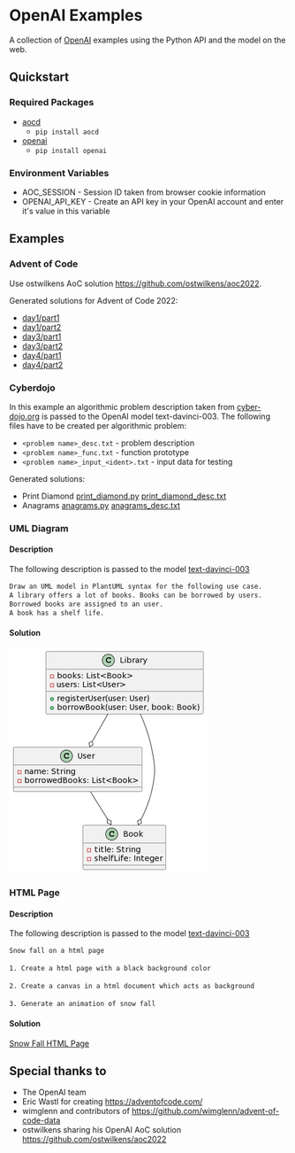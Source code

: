 # OpenAI Examples
A collection of [OpenAI](https://openai.com/) examples using the Python API and the model on the web.

## Quickstart
### Required Packages
* [aocd](https://github.com/wimglenn/advent-of-code-data)
    * `pip install aocd`
* [openai](https://github.com/openai/openai-python)
    * `pip install openai`
### Environment Variables
* AOC_SESSION - Session ID taken from browser cookie information
* OPENAI_API_KEY - Create an API key in your OpenAI account and enter it's value in this variable

## Examples
### Advent of Code
Use ostwilkens AoC solution https://github.com/ostwilkens/aoc2022.

Generated solutions for Advent of Code 2022:
* [day1/part1](aoc/2022-1-1.py)
* [day1/part2](aoc/2022-1-2.py)
* [day3/part1](aoc/2022-3-1.py)
* [day3/part2](aoc/2022-3-2.py)
* [day4/part1](aoc/2022-4-1.py)
* [day4/part2](aoc/2022-4-2.py)

### Cyberdojo
In this example an algorithmic problem description taken from [cyber-dojo.org](https://cyber-dojo.org) is passed to the OpenAI model text-davinci-003. 
The following files have to be created per algorithmic problem:
* `<problem name>_desc.txt` - problem description
* `<problem name>_func.txt` - function prototype
* `<problem name>_input_<ident>.txt` - input data for testing

Generated solutions:
* Print Diamond [print_diamond.py](cyberdojo/print_diamond.py) [print_diamond_desc.txt](cyberdojo/print_diamond_desc.txt)
* Anagrams [anagrams.py](cyberdojo/anagrams.py) [anagrams_desc.txt](cyberdojo/anagrams_desc.txt)

### UML Diagram
#### Description
The following description is passed to the model [text-davinci-003](https://beta.openai.com/playground?model=text-davinci-003)
```
Draw an UML model in PlantUML syntax for the following use case. 
A library offers a lot of books. Books can be borrowed by users. 
Borrowed books are assigned to an user. 
A book has a shelf life.
```
#### Solution
![Book Library UML](uml/BookLibrary.png "Book Library UML")

### HTML Page
#### Description
The following description is passed to the model [text-davinci-003](https://beta.openai.com/playground?model=text-davinci-003)
```
Snow fall on a html page

1. Create a html page with a black background color

2. Create a canvas in a html document which acts as background

3. Generate an animation of snow fall
```
#### Solution
[Snow Fall HTML Page](html/SnowFall.html "Snow Fall HTML Page")

## Special thanks to
* The OpenAI team
* Eric Wastl for creating https://adventofcode.com/
* wimglenn and contributors of https://github.com/wimglenn/advent-of-code-data
* ostwilkens sharing his OpenAI AoC solution https://github.com/ostwilkens/aoc2022 

